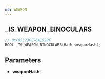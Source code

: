```yaml
---
ns: WEAPON
---
```

## _IS_WEAPON_BINOCULARS

```c
// 0xC853230E76A152DF
BOOL _IS_WEAPON_BINOCULARS(Hash weaponHash);
```

## Parameters
* **weaponHash**:
